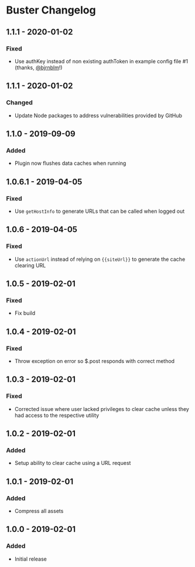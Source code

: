 # Buster Changelog

## 1.1.1 - 2020-01-02

### Fixed
- Use authKey instead of non existing authToken in example config file #1 (thanks, [@bjrnblm](https://github.com/bjrnblm)!)

## 1.1.1 - 2020-01-02

### Changed
- Update Node packages to address vulnerabilities provided by GitHub

## 1.1.0 - 2019-09-09

### Added
- Plugin now flushes data caches when running

## 1.0.6.1 - 2019-04-05

### Fixed
- Use `getHostInfo` to generate URLs that can be called when logged out

## 1.0.6 - 2019-04-05

### Fixed
- Use `actionUrl` instead of relying on `{{siteUrl}}` to generate the cache clearing URL

## 1.0.5 - 2019-02-01

### Fixed
- Fix build

## 1.0.4 - 2019-02-01

### Fixed
- Throw exception on error so $.post responds with correct method

## 1.0.3 - 2019-02-01

### Fixed
- Corrected issue where user lacked privileges to clear cache unless they had access to the respective utility

## 1.0.2 - 2019-02-01

### Added
- Setup ability to clear cache using a URL request

## 1.0.1 - 2019-02-01

### Added
- Compress all assets

## 1.0.0 - 2019-02-01

### Added
- Initial release
